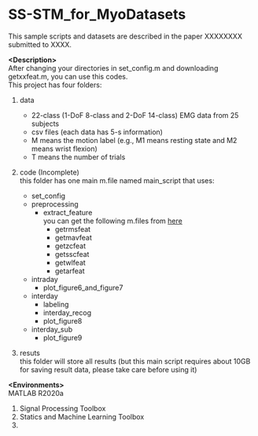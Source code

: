 # SS-STM_for_MyoDatasets

This sample scripts and datasets are described in the paper XXXXXXXX submitted to XXXX.

__\<Description\>__<br />
After changing your directories in set_config.m and downloading getxxfeat.m, you can use this codes.<br />
This project has four folders:<br />
1. data<br />
   - 22-class (1-DoF 8-class and 2-DoF 14-class) EMG data from 25 subjects
   - csv files (each data has 5-s information)
   - M means the motion label (e.g., M1 means resting state and M2 means wrist flexion)
   - T means the number of trials

2. code (Incomplete)<br />
   this folder has one main m.file named main_script that uses:<br />
   - set_config<br />
   - preprocessing<br />
        - extract_feature<br />
        you can get the following m.files from <a href="http://www.sce.carleton.ca/faculty/chan/index.php?page=matlab" target="_blank">here</a><br />
            - getrmsfeat<br />
            - getmavfeat<br />
            - getzcfeat<br />
            - getsscfeat<br />
            - getwlfeat<br />
            - getarfeat<br />
    - intraday<br />
        - plot_figure6_and_figure7<br />
    - interday<br />
        - labeling<br />
        - interday_recog<br />
        - plot_figure8<br />
    - interday_sub<br />
        - plot_figure9<br />
        
3. resuts <br />
   this folder will store all results (but this main script requires about 10GB for saving result data, please take care before using it)

__\<Environments\>__<br />
MATLAB R2020a<br />
 1. Signal Processing Toolbox
 2. Statics and Machine Learning Toolbox
 3. 

